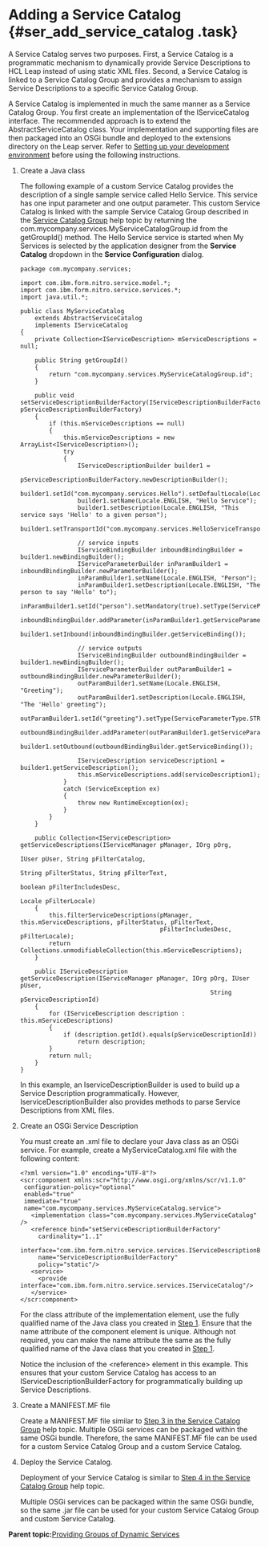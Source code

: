 # Adding a Service Catalog {#ser_add_service_catalog .task}

A Service Catalog serves two purposes. First, a Service Catalog is a programmatic mechanism to dynamically provide Service Descriptions to HCL Leap instead of using static XML files. Second, a Service Catalog is linked to a Service Catalog Group and provides a mechanism to assign Service Descriptions to a specific Service Catalog Group.

A Service Catalog is implemented in much the same manner as a Service Catalog Group. You first create an implementation of the IServiceCatalog interface. The recommended approach is to extend the AbstractServiceCatalog class. Your implementation and supporting files are then packaged into an OSGi bundle and deployed to the extensions directory on the Leap server. Refer to [Setting up your development environment](ser_setup_development_environment.md) before using the following instructions.

1.  Create a Java class

    The following example of a custom Service Catalog provides the description of a single sample service called Hello Service. This service has one input parameter and one output parameter. This custom Service Catalog is linked with the sample Service Catalog Group described in the [Service Catalog Group](ser_add_service_catalog_group.md) help topic by returning the com.mycompany.services.MyServiceCatalogGroup.id from the getGroupId\(\) method. The Hello Service service is started when My Services is selected by the application designer from the **Service Catalog** dropdown in the **Service Configuration** dialog.

    ```
    package com.mycompany.services;
    
    import com.ibm.form.nitro.service.model.*;
    import com.ibm.form.nitro.service.services.*;
    import java.util.*;
    
    public class MyServiceCatalog
        extends AbstractServiceCatalog
        implements IServiceCatalog
    {
        private Collection<IServiceDescription> mServiceDescriptions = null;
        
        public String getGroupId()
        {
            return "com.mycompany.services.MyServiceCatalogGroup.id";
        }
        
        public void setServiceDescriptionBuilderFactory(IServiceDescriptionBuilderFactory pServiceDescriptionBuilderFactory)
        {
            if (this.mServiceDescriptions == null)
            {
                this.mServiceDescriptions = new ArrayList<IServiceDescription>();
                try
                {
                    IServiceDescriptionBuilder builder1 =
                        pServiceDescriptionBuilderFactory.newDescriptionBuilder();
                    builder1.setId("com.mycompany.services.Hello").setDefaultLocale(Locale.ENGLISH);
                    builder1.setName(Locale.ENGLISH, "Hello Service");
                    builder1.setDescription(Locale.ENGLISH, "This service says 'Hello' to a given person");
                    builder1.setTransportId("com.mycompany.services.HelloServiceTransport.id");
    
                    // service inputs
                    IServiceBindingBuilder inboundBindingBuilder = builder1.newBindingBuilder();
                    IServiceParameterBuilder inParamBuilder1 = inboundBindingBuilder.newParameterBuilder();
                    inParamBuilder1.setName(Locale.ENGLISH, "Person");
                    inParamBuilder1.setDescription(Locale.ENGLISH, "The person to say 'Hello' to");
                    inParamBuilder1.setId("person").setMandatory(true).setType(ServiceParameterType.STRING);
                    inboundBindingBuilder.addParameter(inParamBuilder1.getServiceParameter());
                    builder1.setInbound(inboundBindingBuilder.getServiceBinding());
    
                    // service outputs
                    IServiceBindingBuilder outboundBindingBuilder = builder1.newBindingBuilder();
                    IServiceParameterBuilder outParamBuilder1 = outboundBindingBuilder.newParameterBuilder();
                    outParamBuilder1.setName(Locale.ENGLISH, "Greeting");
                    outParamBuilder1.setDescription(Locale.ENGLISH, "The 'Hello' greeting");
                    outParamBuilder1.setId("greeting").setType(ServiceParameterType.STRING);
                    outboundBindingBuilder.addParameter(outParamBuilder1.getServiceParameter());
                    builder1.setOutbound(outboundBindingBuilder.getServiceBinding());
    
                    IServiceDescription serviceDescription1 = builder1.getServiceDescription();
                    this.mServiceDescriptions.add(serviceDescription1);
                }
                catch (ServiceException ex)
                {
                    throw new RuntimeException(ex);
                }
            }
        }
    
        public Collection<IServiceDescription> getServiceDescriptions(IServiceManager pManager, IOrg pOrg,
                                                                      IUser pUser, String pFilterCatalog,
                                                                      String pFilterStatus, String pFilterText,
                                                                      boolean pFilterIncludesDesc,
                                                                      Locale pFilterLocale)
        {
            this.filterServiceDescriptions(pManager, this.mServiceDescriptions, pFilterStatus, pFilterText,
                                           pFilterIncludesDesc, pFilterLocale);
            return Collections.unmodifiableCollection(this.mServiceDescriptions);
        }
    
        public IServiceDescription getServiceDescription(IServiceManager pManager, IOrg pOrg, IUser pUser,
                                                         String pServiceDescriptionId)
        {
            for (IServiceDescription description : this.mServiceDescriptions)
            {
                if (description.getId().equals(pServiceDescriptionId))
                    return description;
            }
            return null;
        }
    }
    ```

    In this example, an IserviceDescriptionBuilder is used to build up a Service Description programmatically. However, IserviceDescriptionBuilder also provides methods to parse Service Descriptions from XML files.

2.  Create an OSGi Service Description

    You must create an .xml file to declare your Java class as an OSGi service. For example, create a MyServiceCatalog.xml file with the following content:

    ```
    <?xml version="1.0" encoding="UTF-8"?>
    <scr:component xmlns:scr="http://www.osgi.org/xmlns/scr/v1.1.0" 
     configuration-policy="optional" 
     enabled="true"  
     immediate="true" 
     name="com.mycompany.services.MyServiceCatalog.service">
       <implementation class="com.mycompany.services.MyServiceCatalog" />  
       <reference bind="setServiceDescriptionBuilderFactory" 
         cardinality="1..1" 
         interface="com.ibm.form.nitro.service.services.IServiceDescriptionBuilderFactory"
         name="ServiceDescriptionBuilderFactory" 
         policy="static"/>
       <service>
         <provide interface="com.ibm.form.nitro.service.services.IServiceCatalog"/>
       </service>
    </scr:component>
    ```

    For the class attribute of the implementation element, use the fully qualified name of the Java class you created in [Step 1](ser_add_service_catalog.md#add_service_catalog_step_1). Ensure that the name attribute of the component element is unique. Although not required, you can make the name attribute the same as the fully qualified name of the Java class that you created in [Step 1](ser_add_service_catalog.md#add_service_catalog_step_1).

    Notice the inclusion of the <reference\> element in this example. This ensures that your custom Service Catalog has access to an IServiceDescriptionBuilderFactory for programmatically building up Service Descriptions.

3.  Create a MANIFEST.MF file

    Create a MANIFEST.MF file similar to [Step 3 in the Service Catalog Group](ser_add_service_catalog_group.md) help topic. Multiple OSGi services can be packaged within the same OSGi bundle. Therefore, the same MANIFEST.MF file can be used for a custom Service Catalog Group and a custom Service Catalog.

4.  Deploy the Service Catalog.

    Deployment of your Service Catalog is similar to [Step 4 in the Service Catalog Group](ser_add_service_catalog_group.md) help topic.

    Multiple OSGi services can be packaged within the same OSGi bundle, so the same .jar file can be used for your custom Service Catalog Group and custom Service Catalog.


**Parent topic:**[Providing Groups of Dynamic Services](ser_provide_groups_of_dynamic_services.md)

